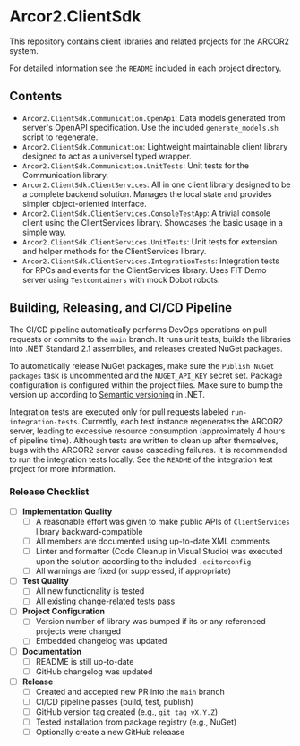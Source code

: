 # Arcor2.ClientSdk

This repository contains client libraries and related projects for the ARCOR2 system.

For detailed information see the `README` included in each project directory.

## Contents

- `Arcor2.ClientSdk.Communication.OpenApi`: Data models generated from server's OpenAPI specification. Use the included `generate_models.sh` script to regenerate.
- `Arcor2.ClientSdk.Communication`: Lightweight maintainable client library designed to act as a universel typed wrapper.
- `Arcor2.ClientSdk.Communication.UnitTests`: Unit tests for the Communication library.
- `Arcor2.ClientSdk.ClientServices`: All in one client library designed to be a complete backend solution. Manages the local state and provides simpler object-oriented interface.
- `Arcor2.ClientSdk.ClientServices.ConsoleTestApp`: A trivial console client using the ClientServices library. Showcases the basic usage in a simple way.
- `Arcor2.ClientSdk.ClientServices.UnitTests`: Unit tests for extension and helper methods for the ClientServices library.
- `Arcor2.ClientSdk.ClientServices.IntegrationTests`: Integration tests for RPCs and events for the ClientServices library. Uses FIT Demo server using `Testcontainers` with mock Dobot robots.

## Building, Releasing, and CI/CD Pipeline

The CI/CD pipeline automatically performs DevOps operations on pull requests or commits to the `main` branch. It runs unit tests, builds the libraries into .NET Standard 2.1 assemblies, and releases created NuGet packages. 

To automatically release NuGet packages, make sure the `Publish NuGet packages` task is uncommented and the `NUGET_API_KEY` secret set.
Package configuration is configured within the project files. Make sure to bump the version up according to [Semantic versioning](https://learn.microsoft.com/en-us/dotnet/csharp/versioning) in .NET.

Integration tests are executed only for pull requests labeled `run-integration-tests`. Currently, each test instance regenerates the ARCOR2 server, leading to excessive resource consumption (approximately 4 hours of pipeline time). Although tests are written to clean up after themselves, bugs with the ARCOR2 server cause cascading failures. It is recommended to run the integration tests locally. See the `README` of the integration test project for more information.

### Release Checklist

- [ ] **Implementation Quality**
  - [ ] A reasonable effort was given to make public APIs of `ClientServices` library backward-compatible
  - [ ] All members are documented using up-to-date XML comments
  - [ ] Linter and formatter (Code Cleanup in Visual Studio) was executed upon the solution according to the included `.editorconfig`
  - [ ] All warnings are fixed (or suppressed, if appropriate)

- [ ] **Test Quality**
  - [ ] All new functionality is tested 
  - [ ] All existing change-related tests pass

- [ ] **Project Configuration**
  - [ ] Version number of library was bumped if its or any referenced projects were changed
  - [ ] Embedded changelog was updated

- [ ] **Documentation**
  - [ ] README is still up-to-date
  - [ ] GitHub changelog was updated

- [ ] **Release**
  - [ ] Created and accepted new PR into the `main` branch
  - [ ] CI/CD pipeline passes (build, test, publish)
  - [ ] GitHub version tag created (e.g., `git tag vX.Y.Z`)
  - [ ] Tested installation from package registry (e.g., NuGet)
  - [ ] Optionally create a new GitHub releaase